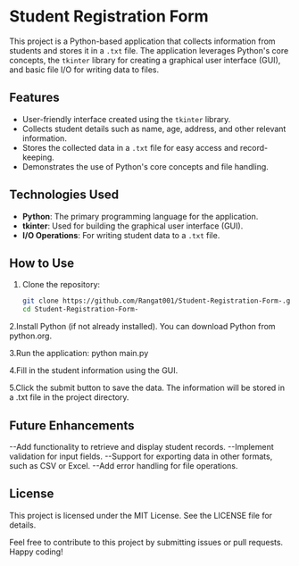 # Student Registration Form

This project is a Python-based application that collects information from students and stores it in a `.txt` file. The application leverages Python's core concepts, the `tkinter` library for creating a graphical user interface (GUI), and basic file I/O for writing data to files.

## Features

- User-friendly interface created using the `tkinter` library.
- Collects student details such as name, age, address, and other relevant information.
- Stores the collected data in a `.txt` file for easy access and record-keeping.
- Demonstrates the use of Python's core concepts and file handling.

## Technologies Used

- **Python**: The primary programming language for the application.
- **tkinter**: Used for building the graphical user interface (GUI).
- **I/O Operations**: For writing student data to a `.txt` file.

## How to Use

1. Clone the repository:
   ```bash
   git clone https://github.com/Rangat001/Student-Registration-Form-.git
   cd Student-Registration-Form-

2.Install Python (if not already installed). You can download Python from python.org.

3.Run the application:
python main.py

4.Fill in the student information using the GUI.

5.Click the submit button to save the data. The information will be stored in a .txt file in the project directory.

## Future Enhancements

--Add functionality to retrieve and display student records.
--Implement validation for input fields.
--Support for exporting data in other formats, such as CSV or Excel.
--Add error handling for file operations.

## License
This project is licensed under the MIT License. See the LICENSE file for details.

Feel free to contribute to this project by submitting issues or pull requests. Happy coding!
